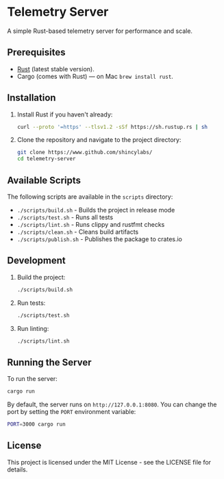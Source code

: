 # Telemetry Server

A simple Rust-based telemetry server for performance and scale.

## Prerequisites

- [Rust](https://rustup.rs/) (latest stable version).
- Cargo (comes with Rust) — on Mac `brew install rust`.

## Installation

1. Install Rust if you haven't already:

   ```bash
   curl --proto '=https' --tlsv1.2 -sSf https://sh.rustup.rs | sh
   ```

2. Clone the repository and navigate to the project directory:
   ```bash
   git clone https://www.github.com/shincylabs/
   cd telemetry-server
   ```

## Available Scripts

The following scripts are available in the `scripts` directory:

- `./scripts/build.sh` - Builds the project in release mode
- `./scripts/test.sh` - Runs all tests
- `./scripts/lint.sh` - Runs clippy and rustfmt checks
- `./scripts/clean.sh` - Cleans build artifacts
- `./scripts/publish.sh` - Publishes the package to crates.io

## Development

1. Build the project:

   ```bash
   ./scripts/build.sh
   ```

2. Run tests:

   ```bash
   ./scripts/test.sh
   ```

3. Run linting:
   ```bash
   ./scripts/lint.sh
   ```

## Running the Server

To run the server:

```bash
cargo run
```

By default, the server runs on `http://127.0.0.1:8080`. You can change the port by setting the `PORT` environment variable:

```bash
PORT=3000 cargo run
```

## License

This project is licensed under the MIT License - see the LICENSE file for details.
